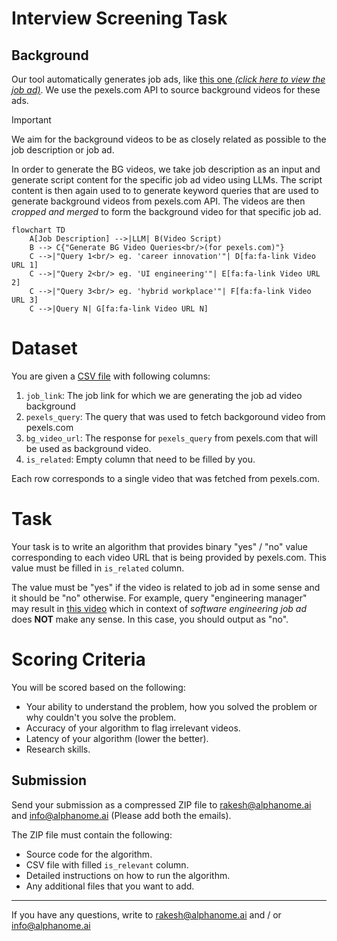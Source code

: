# Interview Screening Task 

## Background

Our tool automatically generates job ads, like [this one *(click here to view the job ad)*](https://drive.google.com/file/d/1mra8zrVSOoAEOp01m-cM8NZpWTEuhfr1/view?usp=sharing). We use the pexels.com API to source background videos for these ads.

> [!IMPORTANT]  
> We aim for the background videos to be as closely related as possible to the job description or job ad.


In order to generate the BG videos, we take job description as an input and generate script content for the specific job ad video using LLMs. The script content is then again used to to generate keyword queries that are used to generate background videos from pexels.com API. The videos are then *cropped and merged* to form the background video for that specific job ad.

```mermaid 
flowchart TD
    A[Job Description] -->|LLM| B(Video Script)
    B --> C{"Generate BG Video Queries<br/>(for pexels.com)"}
    C -->|"Query 1<br/> eg. 'career innovation'"| D[fa:fa-link Video URL 1]
    C -->|"Query 2<br/> eg. 'UI engineering'"| E[fa:fa-link Video URL 2]
    C -->|"Query 3<br/> eg. 'hybrid workplace'"| F[fa:fa-link Video URL 3]
    C -->|Query N| G[fa:fa-link Video URL N]
```

# Dataset

You are given a [CSV file](./screening_task_data.csv) with following columns:

1. `job_link`: The job link for which we are generating the job ad video background
2. `pexels_query`: The query that was used to fetch backgoround video from pexels.com
3. `bg_video_url`: The response for `pexels_query` from pexels.com that will be used as background video.
4. `is_related`: Empty column that need to be filled by you.

Each row corresponds to a single video that was fetched from pexels.com.

# Task

Your task is to write an algorithm that provides binary "yes" / "no" value corresponding to each video URL that is being provided by pexels.com. This value must be filled in `is_related` column.

The value must be "yes" if the video is related to job ad in some sense and it should be "no" otherwise. For example, query "engineering manager" may result in [this video](https://videos.pexels.com/video-files/8488276/8488276-hd_1920_1080_30fps.mp4) which in context of *software engineering job ad* does **NOT** make any sense. In this case, you should output as "no".


# Scoring Criteria

You will be scored based on the following:

- Your ability to understand the problem, how you solved the problem or why couldn't you solve the problem. 
- Accuracy of your algorithm to flag irrelevant videos.
- Latency of your algorithm (lower the better).
- Research skills.

## Submission

Send your submission as a compressed ZIP file to rakesh@alphanome.ai and info@alphanome.ai (Please add both the emails).

The ZIP file must contain the following:
- Source code for the algorithm.
- CSV file with filled `is_relevant` column.
- Detailed instructions on how to run the algorithm.
- Any additional files that you want to add.

---

If you have any questions, write to rakesh@alphanome.ai and / or info@alphanome.ai

